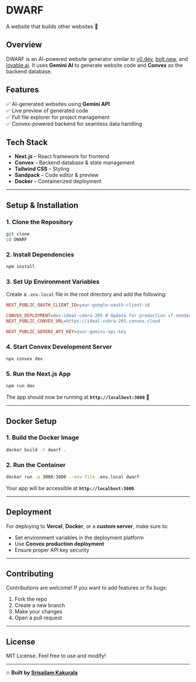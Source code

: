 # **DWARF**  
A website that builds other websites 🚀  

## **Overview**  
DWARF is an AI-powered website generator similar to [v0.dev](https://v0.dev), [bolt.new](https://bolt.new), and [lovable.ai](https://lovable.ai). It uses **Gemini AI** to generate website code and **Convex** as the backend database.

## **Features**  
✅ AI-generated websites using **Gemini API**  
✅ Live preview of generated code  
✅ Full file explorer for project management  
✅ Convex-powered backend for seamless data handling  

## **Tech Stack**  
- **Next.js** – React framework for frontend  
- **Convex** – Backend database & state management  
- **Tailwind CSS** – Styling  
- **Sandpack** – Code editor & preview  
- **Docker** – Containerized deployment  

---

## **Setup & Installation**  

### **1. Clone the Repository**  
```sh
git clone 
cd DWARF
```

### **2. Install Dependencies**  
```sh
npm install
```

### **3. Set Up Environment Variables**  
Create a `.env.local` file in the root directory and add the following:  
```ini
NEXT_PUBLIC_OAUTH_CLIENT_ID=your-google-oauth-client-id

CONVEX_DEPLOYMENT=dev:ideal-cobra-205 # Update for production if needed
NEXT_PUBLIC_CONVEX_URL=https://ideal-cobra-205.convex.cloud

NEXT_PUBLIC_GEMINI_API_KEY=your-gemini-api-key
```

### **4. Start Convex Development Server**  
```sh
npx convex dev
```

### **5. Run the Next.js App**  
```sh
npm run dev
```
The app should now be running at **`http://localhost:3000`** 🎉  

---

## **Docker Setup**  

### **1. Build the Docker Image**  
```sh
docker build -t dwarf .
```

### **2. Run the Container**  
```sh
docker run -p 3000:3000 --env-file .env.local dwarf
```
Your app will be accessible at **`http://localhost:3000`**.

---

## **Deployment**  
For deploying to **Vercel**, **Docker**, or a **custom server**, make sure to:  
- Set environment variables in the deployment platform  
- Use **Convex production deployment**  
- Ensure proper API key security  

---

## **Contributing**  
Contributions are welcome! If you want to add features or fix bugs:  
1. Fork the repo  
2. Create a new branch  
3. Make your changes  
4. Open a pull request  

---

## **License**  
MIT License. Feel free to use and modify!  

---

🔥 **Built by [Srisailam Kakurala](https://github.com/SrisailamKakurala)**  
